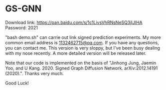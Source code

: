 # GS-GNN
Download link:
https://pan.baidu.com/s/1c1LivsVhRNsNeSQ3jIJIHA
Password:
2021

"bash demo.sh" can carrie out link signed prediction experiments.
My more common email address is 1132462715@qq.com. If you have any questions, you can contact me.
This version is very sloppy, but I've been busy dealing with my nose recently. A more detailed version will be released later.

Note that our code is implemented on the basis of "Jinhong Jung, Jaemin Yoo, and U Kang. 2020. Signed Graph Diffusion Network.
arXiv:2012.14191 (2020).". Thanks very much.

Good Luck!
